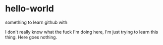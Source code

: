 # hello-world
something to learn github with

I don't really know what the fuck I'm doing here, I'm just trying to learn this thing.
Here goes nothing.
